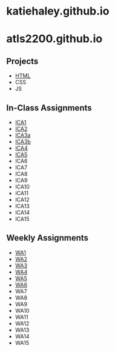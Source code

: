 # katiehaley.github.io

# atls2200.github.io

## Projects 

* [HTML](https://katiehaley.github.io/html-midterm/page1.html)
* CSS
* JS

## In-Class Assignments 

* [ICA1](https://docs.google.com/document/d/1_n11byT-a5Z-rF3KMUVMA3t7l_Bc9iX5zeL0oImIR7s/edit?usp=sharing)
* [ICA2](https://docs.google.com/document/d/1LCS-q3uJ2K5Qka2Ybe_V-YvmYSV4nCytKg3C4WtcrXs/edit?usp=sharing)
* [ICA3a](https://katiehaley.github.io/ica/ica3a.html) 
* [ICA3b](https://katiehaley.github.io/ica3-part2/index.html)
* [ICA4](https://katiehaley.github.io/ica/ica4.html)
* [ICA5](https://katiehaley.github.io/ica/ica5.html)
* ICA6
* ICA7
* ICA8
* ICA9
* ICA10
* ICA11
* ICA12
* ICA13
* ICA14
* ICA15

## Weekly Assignments 

* [WA1](https://katiehaley.github.io/wa/wa1.html)
* [WA2](https://katiehaley.github.io/wa/wa2.html)
* [WA3](https://katiehaley.github.io/wa/wa3.html#hot-topics)
* [WA4](https://katiehaley.github.io/wa/wa4.html)
* [WA5](https://katiehaley.github.io/wa/wa5.html)
* [WA6](https://katiehaley.github.io/wa/wa6/index.html)
* WA7
* WA8
* WA9
* WA10
* WA11
* WA12
* WA13
* WA14
* WA15
